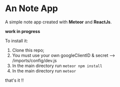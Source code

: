 # An Note App

A simple note app created with **Meteor** and **ReactJs**.

**work in progress**

To install it:
1) Clone this repo;
2) You must use your own googleClientID & secret --> /imports/config/dev.js
3) In the main directory run ``meteor npm install``
4) In the main directory run ``meteor``

that's it !!
